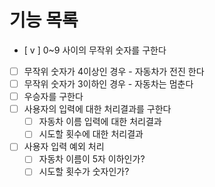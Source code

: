 # 기능 목록

- [ v ] 0~9 사이의 무작위 숫자를 구한다
- [ ] 무작위 숫자가 4이상인 경우 - 자동차가 전진 한다
- [ ] 무작위 숫자가 3이하인 경우 - 자동차는 멈춘다
- [ ] 우승자를 구한다
- [ ] 사용자의 입력에 대한 처리결과를 구한다
  - [ ] 자동차 이름 입력에 대한 처리결과
  - [ ] 시도할 횟수에 대한 처리결과
- [ ] 사용자 입력 예외 처리
  - [ ] 자동차 이름이 5자 이하인가?
  - [ ] 시도할 횟수가 숫자인가?
